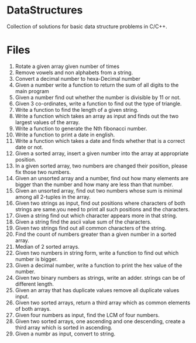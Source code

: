 # DataStructures

Collection of solutions for basic data structure problems in C/C++.

# Files

1) Rotate a given  array given number of times
2) Remove vowels and non alphabets from a string.
3) Convert a decimal number to hexa-Decimal number
4) Given a number write a function to return the sum of all digits to the main program
5) Given a number find out whether the number is divisible by 11 or not.
6) Given 3 co-ordinates, write a function to find out the type of triangle.
7) Write a function to find the length of a given string.
8) Write a function which takes an array as input and finds out the two largest values of the array.
9) Write a function to generate the Nth fibonacci number.
10) Write a function to print a date in english.
11) Write a function which takes a date and finds whether that is a correct date or not.
12) Given a sorted array, insert a given number into the array at appropriate position.
13) In a given sorted array, two numbers are changed their position, please fix those two numbers.
14) Given an unsorted array and a number, find out how many elements are bigger than the number and how many are less than that number.
15) Given an unsorted array, find out two numbers whose sum is minimal among all 2-tuples in the array.
16) Given two strings as input, find out positions where characters of both strings are same.you need to print all such positions and the characters.
17) Given a string find out which character appears more in that string.
18) Given a string find the ascii value sum of the characters.
19) Given two strings find out all common characters of the string.
20) Find the count of numbers greater than a given number in a sorted array.
21) Median of 2 sorted arrays.
22) Given two numbers in string form, write a function to find out which number is bigger.
23) Given a decimal number, write a function to print the hex value of the number.
24) Given two binary numbers as strings, write an adder. strings can be of different length.
25) Given an array that has duplicate values remove all duplicate values input.
27) Given two sorted arrays, return a third array which as common elements of both arrays.
28) Given four numbers as input, find the LCM of four numbers.
29) Given two sorted arrays, one ascending and one descending, create a third array which is sorted in ascending.
30) Given a numbr as input, convert to string.
 
